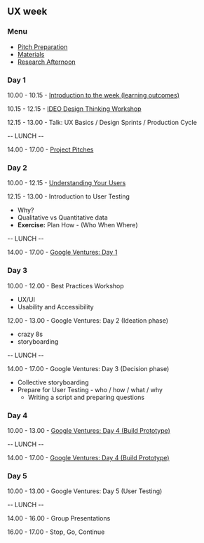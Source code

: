 ## UX week

### Menu

* [Pitch Preparation](./preparation.md)
* [Materials](./materials.md)
* [Research Afternoon](./research-afternoon.md)

### Day 1

10.00 - 10.15 - [Introduction to the week (learning outcomes)](https://github.com/foundersandcoders/master-reference/blob/master/coursebook/fragments/product-build/learning-outcomes.md)

10.15 - 12.15 - [IDEO Design Thinking Workshop](./design-thinking-workshop.md)

12.15 - 13.00 - Talk: UX Basics / Design Sprints / Production Cycle

-- LUNCH --

14.00 - 17.00 - [Project Pitches](./preparation.md)

### Day 2

10.00 - 12.15 - [Understanding Your Users](./persona-interview-workshop.md)

12.15 - 13.00 - Introduction to User Testing

- Why?
- Qualitative vs Quantitative data
- **Exercise:** Plan How - (Who When Where)

-- LUNCH --

14.00 - 17.00 - [Google Ventures: Day 1](./google-ventures-day-1.md)

### Day 3

10.00 - 12.00 - Best Practices Workshop

- UX/UI
- Usability and Accessibility

12.00 - 13.00 - Google Ventures: Day 2 (Ideation phase)

- crazy 8s
- storyboarding

-- LUNCH --

14.00 - 17.00 - Google Ventures: Day 3 (Decision phase)

- Collective storyboarding
- Prepare for User Testing - who / how / what / why
  - Writing a script and preparing questions

### Day 4

10.00 - 13.00 - [Google Ventures: Day 4 (Build Prototype)](./google-ventures-day-4.md)

-- LUNCH --

14.00 - 17.00 - [Google Ventures: Day 4 (Build Prototype)](./google-ventures-day-4.md)

### Day 5

10.00 - 13.00 - Google Ventures: Day 5 (User Testing)

-- LUNCH --

14.00 - 16.00 - Group Presentations

16.00 - 17.00 - Stop, Go, Continue
